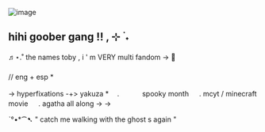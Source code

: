 ![image](https://github.com/user-attachments/assets/dc5e3873-9154-48f4-b4fa-b055c37da660)



## hihi goober gang ‪‪!! , ⊹ ࣪ ˖
♬⋆.˚ the names toby , i ' m VERY multi fandom -> 🧡
  ㅤㅤㅤㅤㅤㅤㅤ       ㅤㅤㅤㅤㅤㅤㅤ  
  // eng + esp *  ㅤㅤㅤㅤㅤㅤㅤ    ㅤㅤㅤㅤㅤㅤㅤ    ㅤㅤㅤㅤㅤㅤㅤ  

 -> hyperfixations ‪‪-+>
         yakuza  *ㅤ  .     ㅤㅤㅤ
          spooky month   ㅤ    .      mcyt  / minecraft movie   ㅤ     .       agatha all along    -> ->

ˋ°•*⁀➷ " catch me walking with the ghost s again "
               
